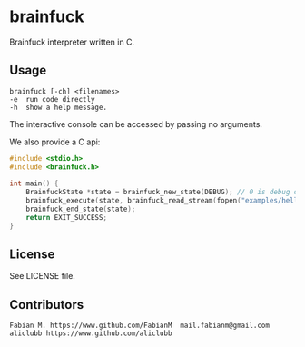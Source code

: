 brainfuck
===========
Brainfuck interpreter written in C.

## Usage
    brainfuck [-ch] <filenames>
	-e  run code directly
	-h  show a help message.

The interactive console can be accessed by passing no arguments.    

We also provide a C api:

``` c
#include <stdio.h>
#include <brainfuck.h>
    
int main() {
	BrainfuckState *state = brainfuck_new_state(DEBUG); // 0 is debug disabled, anything else enables debug.
	brainfuck_execute(state, brainfuck_read_stream(fopen("examples/hello_world.bf", "r")));
	brainfuck_end_state(state);
	return EXIT_SUCCESS;
}
```
## License
See LICENSE file.

## Contributors
    Fabian M. https://www.github.com/FabianM  mail.fabianm@gmail.com
    aliclubb https://www.github.com/aliclubb
